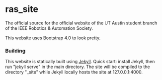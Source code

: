 ras_site
========

The official source for the official website of the UT Austin student branch of
the IEEE Robotics & Automation Society.

This website uses Bootstrap 4.0 to look pretty.

### Building

This website is statically built using [Jekyll](https://jekyllrb.com/). Quick
start: install Jekyll, then run "jekyll serve" in the main directory. The site
will be compiled to the directory "_site" while Jekyll locally hosts the site
at 127.0.0.1:4000.
